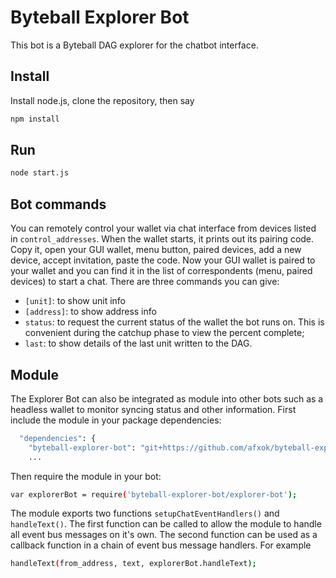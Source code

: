 # Byteball Explorer Bot

This bot is a Byteball DAG explorer for the chatbot interface.

## Install

Install node.js, clone the repository, then say
```sh
npm install
```

## Run
```sh
node start.js
```

## Bot commands

You can remotely control your wallet via chat interface from devices listed in `control_addresses`.  When the wallet starts, it prints out its pairing code.  Copy it, open your GUI wallet, menu button, paired devices, add a new device, accept invitation, paste the code.  Now your GUI wallet is paired to your wallet and you can find it in the list of correspondents (menu, paired devices) to start a chat.  There are three commands you can give:

* `[unit]`: to show unit info
* `[address]`: to show address info
* `status`: to request the current status of the wallet the bot runs on. This is convenient during the catchup phase to view the percent complete;
* `last`: to show details of the last unit written to the DAG.

## Module

The Explorer Bot can also be integrated as module into other bots such as a headless wallet to monitor syncing status and other information. First include the module in your package dependencies:

```sh
  "dependencies": {
    "byteball-explorer-bot": "git+https://github.com/afxok/byteball-explorer-bot.git",
    ...
```

Then require the module in your bot:

```sh
var explorerBot = require('byteball-explorer-bot/explorer-bot');
```

The module exports two functions `setupChatEventHandlers()` and `handleText()`. The first function can be called to allow the module to handle all event bus messages on it's own. The second function can be used as a callback function in a chain of event bus message handlers. For example

```sh
handleText(from_address, text, explorerBot.handleText);
```

